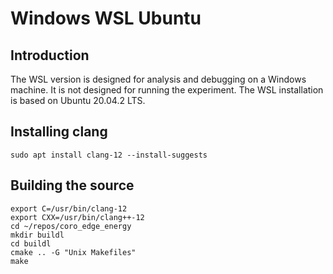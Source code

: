 # Windows WSL Ubuntu

## Introduction
The WSL version is designed for analysis and debugging on a Windows machine. It is not designed for running the experiment. The WSL installation is based on Ubuntu 20.04.2 LTS.

## Installing clang

```
sudo apt install clang-12 --install-suggests
```

## Building the source

```
export C=/usr/bin/clang-12
export CXX=/usr/bin/clang++-12
cd ~/repos/coro_edge_energy
mkdir buildl
cd buildl
cmake .. -G "Unix Makefiles"
make
```
